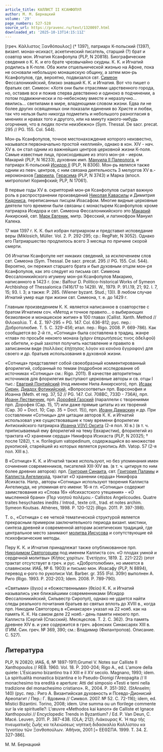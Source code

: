 ```yaml
---
article_title: КАЛЛИСТ II КСАНФОПУЛ
author: М. М. Бернацкий
volume: '29'
page_numbers: 527-528
source_url: https://pravenc.ru/text/1320097.html
downloaded_at: '2025-10-13T14:15:11Z'
---
```


[греч. Κάλλιστος Ξανθόπουλος] († 1397), патриарх К-польский (1397), визант. монах-исихаст, аскетический писатель, старший (?) брат и соавтор мон. Игнатия Ксанфопула (PLP, N 20818). Биографические сведения о К. К. и его брате чрезвычайно скудны. К. К. и Игнатий родились в К-поле. Оба жили отшельнической жизнью на Афоне, пока не основали небольшую монашескую общину, а затем мон-рь Ксанфопулов, где, вероятно, подвизался свт. [Симеон](https://pravenc.ru/text/Симеон.html) Фессалоникийский, близко знавший К. К. и Игнатия. Вот что пишет о братьях свт. Симеон: «Хотя они были отраслями царственного города, но, оставив все и пожив сперва девственно и одиноко в подчинении, а потом подвижнически и по-небесному вместе и неразлучно… явились… светилами в мире, владеющими словом жизни. Едва ли не более других освященных они показали единения во Христе и любви, так что нельзя было никогда подметить и небольшого разногласия в мнениях и нравах того и другого, или на минуту какого-нибудь огорчения, что в людях почти неизбежно» (Sym. Thessal. De sacr. precat. 295 // PG. 155. Col. 544).

Мон-рь Ксанфопулов, точное местонахождение которого неизвестно, назывался первоначально простой «келлией», однако в кон. XIV - нач. XV в. он стал одним из важнейших центров церковной жизни К-поля. Самые известные лица, происходившие из этого мон-ря - иером. Макарий (PLP, N 16233), духовник имп. [Мануила II Палеолога](<https://pravenc.ru/text/Мануила II Палеолога.html>), и патриарх К-польский [Исидор II](<https://pravenc.ru/text/Исидор II.html>) (PLP, N 8306). Мон-рь являлся также одним из певч. центров, с ним связана деятельность 3 мелургов XV в.- иеромонахов [Гавриила](https://pravenc.ru/text/Гавриил.html), [Герасима](https://pravenc.ru/text/Герасима.html) (PLP, N 3743) и Марка (впосл. митрополит Коринфский; PLP, N 17061).

В первые годы XV в. скрипторий мон-ря Ксанфопулов сыграл важную роль в распространении произведений [Николая Кавасилы](<https://pravenc.ru/text/Николай Кавасила.html>) и Димитрия [Кидониса](https://pravenc.ru/text/Кидонис.html), переписанных писцом Иоасафом. Многие видные церковные деятели того времени были связаны с монастырем Ксанфопулов: кроме патриарха Исидора и свт. Симеона Фессалоникийского это [Макарий](https://pravenc.ru/text/Макарий.html) Анкирский, свт. [Марк Евгеник](<https://pravenc.ru/text/Марк Евгеник.html>), митр. Эфесский, и латинофрон Мануил Калека.

17 мая 1397 г. К. К. был избран патриархом и представил исповедание веры (Miklosich, Müller. Vol. 2. P. 292-295; ср.: RegPatr, N 3052). Однако его Патриаршество продлилось всего 3 месяца по причине скорой смерти.

Об Игнатии Ксанфопуле нет никаких сведений, за исключением слов свт. Симеона (Sym. Thessal. De sacr. precat. 295 // PG. 155. Col. 544). Вероятно, он пережил старшего брата и был духовным отцом мон-ря Ксанфопулов, как это следует из письма свт. Симеона Фессалоникийского игумену мон-ря Ксанфопулов Макарию, написанного в 1423 г. (см.: Balfour D. Politico-historical Works of Symeon Archbishop of Thessalonica (1416/17 to 1429). W., 1979. P. 91.l.19, 21; 92. l. 7, 15; 93. l. 3; а также: P. 285. (Wiener byzant. Stud.; 13)). В любом случае Игнатий умер еще при жизни свт. Симеона, т. е. до 1429 г.

Главным произведением К. К. является написанное в соавторстве с братом Игнатием соч. «Метод и точное правило… о выбирающих безмолвное и монашеское житие» в 100 главах (Callist. Xanth. Method // Θιλοκαλία. Τ. 4. Σ. 197-295 = PG. 147. Col. 636-812; рус. пер.: Добротолюбие. Т. 5. С. 329-456; итал. пер.: Rigo. 2008. P. 669-786). Как сообщается во 2-й гл., «Сотница» была составлена в традиц. жанре «глав» по просьбе некоего монаха (χάριν ἐπερωτήσεώς τινος ἀδελφοῦ) их обители, к-рый захотел получить наставление и правило в записанном виде (πολλάκις ἐπῄτησας λόγον κα κανόνα ἔγγραφον) для своего и др. братьев использования в духовной жизни.

«Сотница» представляет собой своеобразный комментированный флорилегий, собранный по темам (подробное исследование об источниках «Сотницы» см.: Rigo. 2011). В качестве авторитетных источников для флорилегия выступают церковные авторы и св. отцы I тыс.: [Евагрий Понтийский](<https://pravenc.ru/text/Евагрий Понтийский.html>) (под именем Нила Анкирского), прп. [Исаак Сирин](<https://pravenc.ru/text/Исаак Сирин.html>), [Диадох Фотикийский](<https://pravenc.ru/text/Диадох Фотикийский.html>), «Вопросоответы» прп. Варсонофия и Иоанна (Meth. et reg. 37, 52 // PG. 147. Col. 708BC, 733D - 736A), прп. [Иоанн Лествичник](<https://pravenc.ru/text/Иоанн Лествичник.html>), прп. [Дорофей Газский](<https://pravenc.ru/text/Дорофей Газский.html>) (параллели с творениями прп. Дорофея (Сар. 15, 17) или даже прямые цитаты из их творений (Сар. 30 = Doct. 10; Сap. 35 = Doct. 15)), прп. [Иоанн Дамаскин](<https://pravenc.ru/text/Иоанн Дамаскин.html>) и др. При составлении «Сотницы» для цитации авторов К. К. и Игнатий использовал уже существовавшие к тому времени флорилегии Антиохийского патриарха [Иоанна V(IV) Оксита](<https://pravenc.ru/text/Иоанна V(IV) Оксита.html>) (2-я пол. XI в.) (в т. ч. приписываемый ему флорилегий на тему Евхаристии), флорилегий из трактата «О хранении сердца» Никифора Исихаста (PLP, N 20325; † после 1282), т. н. florilegium vatopedinum, содержащийся во множестве рукописей, старейшей из которых является рукопись Ath. Vatop. 57 (2-я пол. XIII в.).

В «Сотнице» К. К. и Игнатий также используют, но без упоминания имен сочинения современников, писателей XIII-XIV вв. (в т. ч. цитируя по ним более древних авторов): прп. [Григория Синаита](<https://pravenc.ru/text/ГРИГОРИЙ СИНАИТ.html>), свт. [Григория Паламы](<https://pravenc.ru/text/Григорий Палама.html>) и [Каллиста Ангеликуда](<https://pravenc.ru/text/Каллиста Ангеликуда.html>), трактат «О хранении сердца» Никифора Исихаста. Напр., авторы «Сотницы» используют творения Каллиста Ангеликуда, не упоминая его имени: 16-я гл. «Сотницы» содержит заимствования из «Слова 16» «Исихастского утешения» - «О мысленной брани» (Περ νοητοῦ πολέμου.- Callistos Angelicoudes. Quatre traites hesychastes inedits / Introd., texte crit., trad. et notes archim. Symeon Koutsas. Athènes, 1998. P. 120-122) (Rigo. 2011. P. 397-398).

Т. о., «Сотница» с ее четкой тематической структурой является прекрасным примером заключительного периода визант. мистики, синтеза древней и современной авторам аскетических традиций, где центральное место занимают [молитва Иисусова](<https://pravenc.ru/text/молитва Иисусова.html>) и сопутствующие ей психофизические методы.

Перу К. К. и Игнатия принадлежат также опубликованное прп. [Никодимом Святогорцем](<https://pravenc.ru/text/Никодим Святогорец.html>) под именем Каллиста соч. «О плодах умной и сердечной молитвы» (Κῆπος χαρίτων. ᾿Ενετίῃσιν, 1819. Σ. 221-222) (этот трактат отсутствует в греч. и рус. «Добротолюбии», но имеется в славянском: ИАБ, № 6. 1903) и письмо мон. Иоасафу (PLP, N 8894), перевод к-рого по рукописи Vat. Barber. gr. 355 (Fol. 309r) выполнен А. Риго (Rigo. 1993. P. 202-203; Idem. 2008. P. 789-790).

«Святыми» (ἅγιοι) и «божественными» (θείοι) К. К. и Игнатий назывались уже ближайшими современниками (Исидор Фессалоникийский, Сильвестр Сиропул), однако не удается найти следы реального почитания братьев во святых вплоть до XVIII в., когда прп. Никодим Святогорец в «Синаксаре» указал на 22 нояб. как на память К. К. На самом деле 22 нояб.- день памяти некоего прп. Каллиста (Сергий (Спасский). Месяцеслов. Т. 2. С. 362). Эта память древнее XIV в. и уже содержится в греч. афонских Синаксарях XIII в. (ГИМ. Син. греч. № 369, 390; см.: Владимир (Филантропов). Описание. С. 527).

## Литература

PLP, N 20820; ИАБ, 6, № 1897-1911;Grumel V. Notes sur Calliste II Xanthopoulos // REB. 1960. Vol. 18. P. 200-204; Rigo A., ed. L'amore della quiete: L'Esicasmo bizantino tra il XIII e il XV secolo. Magnano, 1993; idem. La spiritualità monastica bizantina e lo Pseudo-Dionigi l'Areopagita // Il monachesimo tra eredità e aperture: Atti del simposio «Testi e temi nella tradizione del monachesimo cristiano». R., 2004. P. 351-392. (StAnselm; 140) (рус. пер.: Риго А. Византийская духовность и Псевдо-Дионисий Ареопагит / Пер.: Г. Вдовина // Символ. 2007. № 52. С. 72-116); idem, ed. Mistici Bizantini. Torino, 2008; idem. Une summa ou un florilege commente sur la vie spirituelle?: L'œuvre «Methodos kai kanon» de Calliste et Ignace Xanthopouloi // Encyclopedic Trends in Byzantium? / Ed. P. Van Deun, C. Macé. Leuven, 2011. P. 387-438. (OLA; 212); Λιάκουρας Κ. ῾Η περ τῆς πνευματικῆς ζωῆς κα τελειώσεως νηπτικὴ διδασκαλία Καλλίστου κα ᾿Ιγνατίου τῶν Ξανθοπούλων. ᾿Αθῆναι, 2001 [= ΕΕΘΣΠΑ. 1999. Τ. 34. Σ. 327-386].

М. М. Бернацкий
